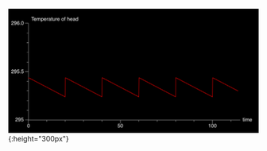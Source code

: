 ![image](https://github.com/SodiumJu/PhysicsModelSimulation/blob/main/Final%20021/Temperature%20to%20time.png){:height="300px"}

